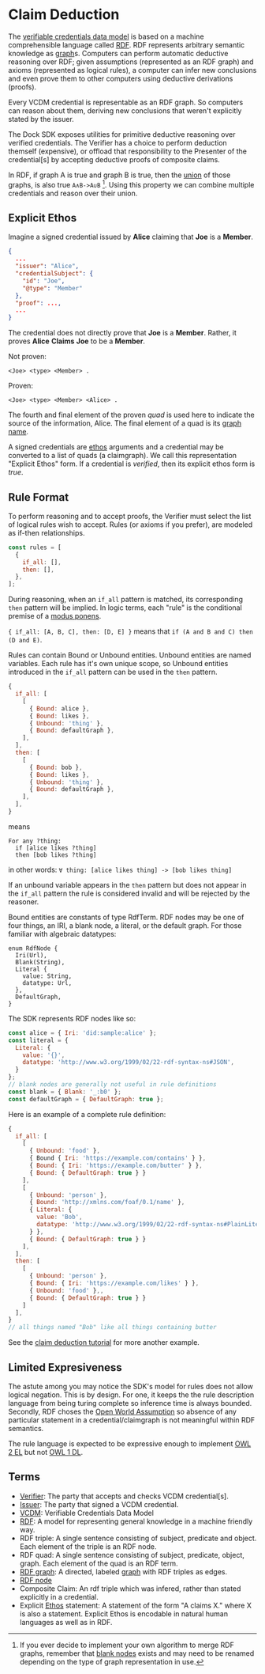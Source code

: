 # Claim Deduction

The [verifiable credentials data model](https://www.w3.org/TR/vc-data-model/) is based on a machine comprehensible language called [RDF](https://www.w3.org/TR/rdf-primer/). RDF represents arbitrary semantic knowledge as [graph](https://en.wikipedia.org/wiki/Graph_(discrete_mathematics))s. Computers can perform automatic deductive reasoning over RDF; given assumptions (represented as an RDF graph) and axioms (represented as logical rules), a computer can infer new conclusions and even prove them to other computers using deductive derivations (proofs).

Every VCDM credential is representable as an RDF graph. So computers can reason about them, deriving new conclusions that weren't explicitly stated by the issuer.

The Dock SDK exposes utilities for primitive deductive reasoning over verified credentials. The Verifier has a choice to perform deduction themself (expensive), or offload that responsibility to the Presenter of the credential[s] by accepting deductive proofs of composite claims.

In RDF, if graph A is true and graph B is true, then the [union](https://en.wikipedia.org/wiki/Union_(set_theory)) of those graphs, is also true `A∧B->A∪B` [^1]. Using this property we can combine multiple credentials and reason over their union.

## Explicit Ethos

Imagine a signed credential issued by **Alice** claiming that **Joe** is a **Member**.

```json
{
  ...
  "issuer": "Alice",
  "credentialSubject": {
    "id": "Joe",
    "@type": "Member"
  },
  "proof": ...,
  ...
}
```

The credential does not directly prove that **Joe** is a **Member**. Rather, it proves **Alice** **Claims** **Joe** to be a **Member**.

Not proven:

```nquads
<Joe> <type> <Member> .
```

Proven:

```nquads
<Joe> <type> <Member> <Alice> .
```

The fourth and final element of the proven *quad* is used here to indicate the source of the information, Alice. The final element of a quad is its [graph name](https://www.w3.org/TR/rdf11-concepts/#dfn-graph-name).

A signed credentials are [ethos](https://en.wikipedia.org/wiki/Modes_of_persuasion#Ethos) arguments and a credential may be converted to a list of quads (a claimgraph). We call this representation "Explicit Ethos" form. If a credential is *verified*, then its explicit ethos form is *true*.

## Rule Format

To perform reasoning and to accept proofs, the Verifier must select the list of logical rules wish to accept. Rules (or axioms if you prefer), are modeled as if-then relationships.

```js
const rules = [
  {
    if_all: [],
    then: [],
  },
];
```

During reasoning, when an `if_all` pattern is matched, its corresponding `then` pattern will be implied. In logic terms, each "rule" is the conditional premise of a [modus ponens](https://en.wikipedia.org/wiki/Modus_ponens).

`{ if_all: [A, B, C], then: [D, E] }` means that `if (A and B and C) then (D and E)`.

Rules can contain Bound or Unbound entities. Unbound entities are named variables. Each rule has it's own unique scope, so Unbound entities introduced in the `if_all` pattern can be used in the `then` pattern.

```js
{
  if_all: [
    [
      { Bound: alice },
      { Bound: likes },
      { Unbound: 'thing' },
      { Bound: defaultGraph },
    ],
  ],
  then: [
    [
      { Bound: bob },
      { Bound: likes },
      { Unbound: 'thing' },
      { Bound: defaultGraph },
    ],
  ],
}
```

means

```
For any ?thing:
  if [alice likes ?thing]
  then [bob likes ?thing]
```

in other words: `∀ thing: [alice likes thing] -> [bob likes thing]`

If an unbound variable appears in the `then` pattern but does not appear in the `if_all` pattern the rule is considered invalid and will be rejected by the reasoner.

Bound entities are constants of type RdfTerm. RDF nodes may be one of four things, an IRI, a blank node, a literal, or the default graph. For those familiar with algebraic datatypes:

```rust,ignore
enum RdfNode {
  Iri(Url),
  Blank(String),
  Literal {
    value: String,
    datatype: Url,
  },
  DefaultGraph,
}
```

The SDK represents RDF nodes like so:

```js
const alice = { Iri: 'did:sample:alice' };
const literal = {
  Literal: {
    value: '{}',
    datatype: 'http://www.w3.org/1999/02/22-rdf-syntax-ns#JSON',
  }
};
// blank nodes are generally not useful in rule definitions
const blank = { Blank: '_:b0' };
const defaultGraph = { DefaultGraph: true };
```

Here is an example of a complete rule definition:

```js
{
  if_all: [
    [
      { Unbound: 'food' },
      { Bound { Iri: 'https://example.com/contains' } },
      { Bound: { Iri: 'https://example.com/butter' } },
      { Bound: { DefaultGraph: true } }
    ],
    [
      { Unbound: 'person' },
      { Bound: 'http://xmlns.com/foaf/0.1/name' },
      { Literal: {
        value: 'Bob',
        datatype: 'http://www.w3.org/1999/02/22-rdf-syntax-ns#PlainLiteral',
      } },
      { Bound: { DefaultGraph: true } }
    ],
  ],
  then: [
    [
      { Unbound: 'person' },
      { Bound: { Iri: 'https://example.com/likes' } },
      { Unbound: 'food' },,
      { Bound: { DefaultGraph: true } }
    ]
  ],
}
// all things named "Bob" like all things containing butter
```

See the [claim deduction tutorial](tutorial_claim_deduction.html) for more another example.

## Limited Expresiveness

The astute among you may notice the SDK's model for rules does not allow logical negation. This is by design. For one, it keeps the the rule description language from being turing complete so inference time is always bounded. Secondly, RDF choses the [Open World Assumption](https://en.wikipedia.org/wiki/Open-world_assumption) so absence of any particular statement in a credential/claimgraph is not meaningful within RDF semantics.

The rule language is expected to be expressive enough to implement [OWL 2 EL](https://www.w3.org/TR/owl2-profiles/#OWL_2_EL) but not [OWL 1 DL](https://www.w3.org/TR/owl-ref/).

## Terms

- [Verifier](https://www.w3.org/TR/vc-data-model/#dfn-verifier): The party that accepts and checks VCDM credential[s].
- [Issuer](https://www.w3.org/TR/vc-data-model/#dfn-issuer): The party that signed a VCDM credential.
- [VCDM](https://www.w3.org/TR/vc-data-model/): Verifiable Credentials Data Model
- [RDF](https://en.wikipedia.org/wiki/Resource_Description_Framework): A model for representing general knowledge in a machine friendly way.
- RDF triple: A single sentence consisting of subject, predicate and object. Each element of the triple is an RDF node.
- RDF quad: A single sentence consisting of subject, predicate, object, graph. Each element of the quad is an RDF term.
- [RDF graph](https://www.w3.org/TR/rdf-primer/#rdfmodel): A directed, labeled [graph](https://en.wikipedia.org/wiki/Graph_(discrete_mathematics)) with RDF triples as edges.
- [RDF node](https://www.w3.org/TR/rdf-primer/#rdfmodel)
- Composite Claim: An rdf triple which was infered, rather than stated explicitly in a credential.
- Explicit [Ethos](https://en.wikipedia.org/wiki/Modes_of_persuasion#Ethos) statement: A statement of the form "A claims X." where X is also a statement. Explicit Ethos is encodable in natural human languages as well as in RDF.

[^1]: If you ever decide to implement your own algorithm to merge RDF graphs, remember that [blank nodes](https://www.w3.org/TR/rdf11-concepts/#section-blank-nodes) exists and may need to be renamed depending on the type of graph representation in use.
